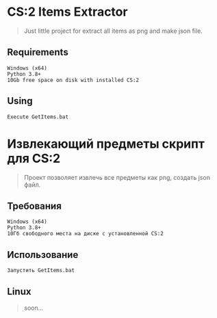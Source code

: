# CS:2 Items Extractor
>Just little project for extract all items as png and make json file.

## Requirements
```
Windows (x64)
Python 3.8+
10Gb free space on disk with installed CS:2
```

## Using
```
Execute GetItems.bat
```

# Извлекающий предметы скрипт для CS:2
>Проект позволяет извлечь все предметы как png, создать json файл.

## Требования
```
Windows (x64)
Python 3.8+
10Гб свободного места на диске с установленной CS:2
```
## Использование
```
Запустить GetItems.bat
```


## Linux
>soon...
